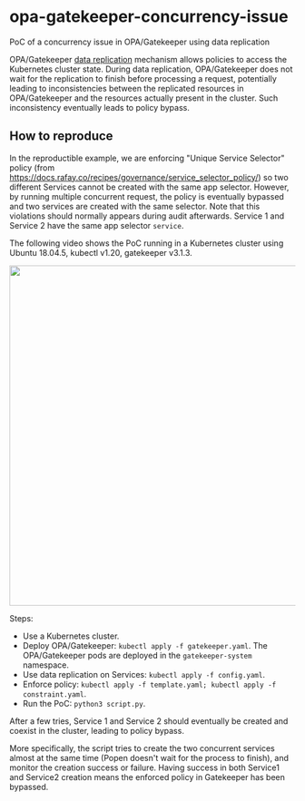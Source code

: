 # opa-gatekeeper-concurrency-issue
PoC of a concurrency issue in OPA/Gatekeeper using data replication

OPA/Gatekeeper [data replication](https://open-policy-agent.github.io/gatekeeper/website/docs/sync/) mechanism allows policies to access the Kubernetes cluster state. 
During data replication, OPA/Gatekeeper does not wait for the replication to finish before processing a request, potentially leading to inconsistencies between the replicated resources in OPA/Gatekeeper and the resources actually present in the cluster. Such inconsistency eventually leads to policy bypass.

## How to reproduce
In the reproductible example, we are enforcing "Unique Service Selector" policy (from https://docs.rafay.co/recipes/governance/service_selector_policy/) so two different Services cannot be created with the same app selector. However, by running multiple concurrent request, the policy is eventually bypassed and two services are created with the same selector. Note that this violations should normally appears during audit afterwards. Service 1 and Service 2 have the same app selector `service`.


The following video shows the PoC running in a Kubernetes cluster using Ubuntu 18.04.5, kubectl v1.20, gatekeeper v3.1.3.

<img src="poc.gif" width="600" />

Steps:
- Use a Kubernetes cluster.
- Deploy OPA/Gatekeeper: `kubectl apply -f gatekeeper.yaml`. The OPA/Gatekeeper pods are deployed in the `gatekeeper-system` namespace.
- Use data replication on Services: `kubectl apply -f config.yaml`.
- Enforce policy: `kubectl apply -f template.yaml; kubectl apply -f constraint.yaml`. 
- Run the PoC: `python3 script.py`.

After a few tries, Service 1 and Service 2 should eventually be created and coexist in the cluster, leading to policy bypass.

More specifically, the script tries to create the two concurrent services almost at the same time (Popen doesn't wait for the process to finish), and monitor the creation success or failure. Having success in both Service1 and Service2 creation means the enforced policy in Gatekeeper has been bypassed.
